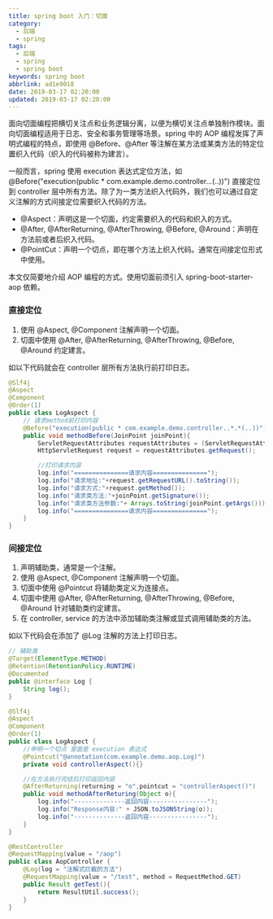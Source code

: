 ```yaml
---
title: spring boot 入门：切面
category:
  - 后端
  - spring
tags:
  - 后端
  - spring
  - spring boot
keywords: spring boot
abbrlink: ad1e9018
date: 2019-03-17 02:20:00
updated: 2019-03-17 02:20:00
---
```


面向切面编程把横切关注点和业务逻辑分离，以便为横切关注点单独制作模块。面向切面编程适用于日志、安全和事务管理等场景。spring 中的 AOP 编程发挥了声明式编程的特点，即使用 @Before、@After 等注解在某方法或某类方法的特定位置织入代码（织入的代码被称为建言）。

一般而言，spring 使用 execution 表达式定位方法，如 @Before("execution(public * com.example.demo.controller..*.*(..))") 直接定位到 controller 层中所有方法。除了为一类方法织入代码外，我们也可以通过自定义注解的方式间接定位需要织入代码的方法。

* @Aspect：声明这是一个切面，约定需要织入的代码和织入的方式。 
* @After, @AfterReturning, @AfterThrowing, @Before, @Around：声明在方法前或者后织入代码。
* @PointCut：声明一个切点，即在哪个方法上织入代码。通常在间接定位形式中使用。

本文仅简要地介绍 AOP 编程的方式。使用切面前须引入 spring-boot-starter-aop 依赖。

### 直接定位

1. 使用 @Aspect, @Component 注解声明一个切面。
2. 切面中使用 @After, @AfterReturning, @AfterThrowing, @Before, @Around 约定建言。

如以下代码就会在 controller 层所有方法执行前打印日志。

```java
@Slf4j
@Aspect
@Component
@Order(1)
public class LogAspect {
    // 请求method前打印内容
    @Before("execution(public * com.example.demo.controller..*.*(..))")
    public void methodBefore(JoinPoint joinPoint){
        ServletRequestAttributes requestAttributes = (ServletRequestAttributes) RequestContextHolder.getRequestAttributes();
        HttpServletRequest request = requestAttributes.getRequest();

        //打印请求内容
        log.info("===============请求内容===============");
        log.info("请求地址:"+request.getRequestURL().toString());
        log.info("请求方式:"+request.getMethod());
        log.info("请求类方法:"+joinPoint.getSignature());
        log.info("请求类方法参数:"+ Arrays.toString(joinPoint.getArgs()));
        log.info("===============请求内容===============");
    }
}
```

### 间接定位

1. 声明辅助类，通常是一个注解。
2. 使用 @Aspect, @Component 注解声明一个切面。
3. 切面中使用 @Pointcut 将辅助类定义为连接点。
4. 切面中使用 @After, @AfterReturning, @AfterThrowing, @Before, @Around 针对辅助类约定建言。
5. 在 controller, service 的方法中添加辅助类注解或显式调用辅助类的方法。

如以下代码会在添加了 @Log 注解的方法上打印日志。

```java
// 辅助类
@Target(ElementType.METHOD)
@Retention(RetentionPolicy.RUNTIME)
@Documented
public @interface Log {
    String log();
}

@Slf4j
@Aspect
@Component
@Order(1)
public class LogAspect {
    //申明一个切点 里面是 execution 表达式
    @Pointcut("@annotation(com.example.demo.aop.Log)")
    private void controllerAspect(){}

    //在方法执行完结后打印返回内容
    @AfterReturning(returning = "o",pointcut = "controllerAspect()")
    public void methodAfterReturing(Object o){
        log.info("--------------返回内容----------------");
        log.info("Response内容:" + JSON.toJSONString(o));
        log.info("--------------返回内容----------------");
    }
}

@RestController
@RequestMapping(value = "/aop")
public class AopController {
    @Log(log = "注解式拦截的方法")
    @RequestMapping(value = "/test", method = RequestMethod.GET)
    public Result getTest(){
        return ResultUtil.success();
    }
}
```
